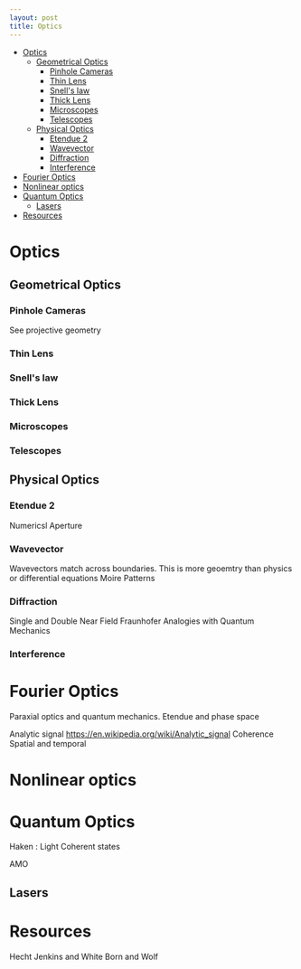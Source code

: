 ```yaml
---
layout: post
title: Optics
---
```



- [Optics](#optics)
  - [Geometrical Optics](#geometrical-optics)
    - [Pinhole Cameras](#pinhole-cameras)
    - [Thin Lens](#thin-lens)
    - [Snell's law](#snells-law)
    - [Thick Lens](#thick-lens)
    - [Microscopes](#microscopes)
    - [Telescopes](#telescopes)
  - [Physical Optics](#physical-optics)
    - [Etendue 2](#etendue-2)
    - [Wavevector](#wavevector)
    - [Diffraction](#diffraction)
    - [Interference](#interference)
- [Fourier Optics](#fourier-optics)
- [Nonlinear optics](#nonlinear-optics)
- [Quantum Optics](#quantum-optics)
  - [Lasers](#lasers)
- [Resources](#resources)

# Optics

## Geometrical Optics

### Pinhole Cameras

See projective geometry

### Thin Lens

### Snell's law

### Thick Lens

### Microscopes

### Telescopes

## Physical Optics

### Etendue 2

Numericsl Aperture

### Wavevector

Wavevectors match across boundaries. This is more geoemtry than physics or differential equations
Moire Patterns

### Diffraction

Single and Double
Near Field
Fraunhofer
Analogies with Quantum Mechanics

### Interference

# Fourier Optics

Paraxial optics and quantum mechanics. Etendue and phase space

Analytic signal <https://en.wikipedia.org/wiki/Analytic_signal>
Coherence
Spatial and temporal

# Nonlinear optics

# Quantum Optics

Haken : Light
Coherent states

AMO

## Lasers

# Resources

Hecht
Jenkins and White
Born and Wolf
